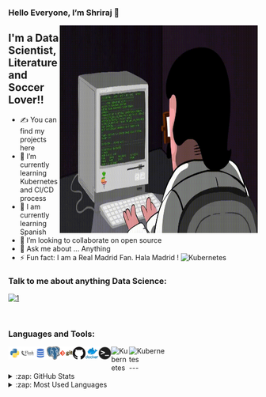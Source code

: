 ### Hello Everyone, I’m Shriraj 👋
  <img align="right" alt="GIF" src="https://github.com/snipemonk/snipemonk/blob/main/datascience.gif?raw=true" width="400" height="420" />
  
  
## I'm a Data Scientist,Literature and Soccer Lover!!
- ✍ You can find my projects here
- 🔭 I’m currently learning Kubernetes and CI/CD process
- 🌱 I am currently learning Spanish
- 👯 I’m looking to collaborate on open source
- 💬 Ask me about ... Anything
- ⚡ Fun fact: I am a Real Madrid Fan. Hala Madrid ! <img alt="Kubernetes" width="26px" src="http://123emoji.com/wp-content/uploads/2016/08/Real-Madrid-Official-Stickers-.F19703.png"/>




### Talk to me about anything Data Science:
[![1](https://cloud.githubusercontent.com/assets/17016297/18839848/0fc7e74e-83d2-11e6-8c6a-277fc9d6e067.png)](https://www.linkedin.com/in/shriraj-misra/)

<br />

### Languages and Tools:
<img align="left" alt="python" width="26px" src="https://raw.githubusercontent.com/github/explore/80688e429a7d4ef2fca1e82350fe8e3517d3494d/topics/python/python.png" />
<img align="left" alt="flask" width="26px" src="https://raw.githubusercontent.com/github/explore/80688e429a7d4ef2fca1e82350fe8e3517d3494d/topics/flask/flask.png" />
<img align="left" alt="SQL" width="26px" src="https://raw.githubusercontent.com/github/explore/80688e429a7d4ef2fca1e82350fe8e3517d3494d/topics/sql/sql.png" />
<img align="left" alt="postgreSQL" width="26px" src="https://raw.githubusercontent.com/github/explore/80688e429a7d4ef2fca1e82350fe8e3517d3494d/topics/postgresql/postgresql.png" />
<img align="left" alt="Git" width="26px" src="https://raw.githubusercontent.com/github/explore/80688e429a7d4ef2fca1e82350fe8e3517d3494d/topics/git/git.png" />
<img align="left" alt="GitHub" width="26px" src="https://raw.githubusercontent.com/github/explore/78df643247d429f6cc873026c0622819ad797942/topics/github/github.png" />
<img align="left" alt="Docker" width="26px" src="https://raw.githubusercontent.com/github/explore/80688e429a7d4ef2fca1e82350fe8e3517d3494d/topics/docker/docker.png" />
<img align="left" alt="Terminal" width="26px" src="https://raw.githubusercontent.com/github/explore/80688e429a7d4ef2fca1e82350fe8e3517d3494d/topics/terminal/terminal.png" />
<img align="left" alt="Kubernetes" width="36px" src="https://cncf-branding.netlify.app/img/projects/kubernetes/stacked/color/kubernetes-stacked-color.png" />
<img align="left" alt="Kubernetes" width="76px" src="https://miro.medium.com/max/1000/1*37N7BHNaEsXPaerNQ8wBdA.png" />


<br />
<br />
---
<details>
  <summary>:zap: GitHub Stats</summary>

  <img align="left" alt="Anna's GitHub Stats" src="https://github-readme-stats.vercel.app/api?username=snipemonk&show_icons=true&hide_border=true" />
</details>

<details>
  <summary>:zap: Most Used Languages</summary>

<img align="left" alt="Anna's GitHub Top Languages" src="https://github-readme-stats.vercel.app/api/top-langs/?username=snipemonk" />

</details>


<!---
snipemonk/snipemonk is a ✨ special ✨ repository because its `README.md` (this file) appears on your GitHub profile.
You can click the Preview link to take a look at your changes.
--->


[1]: https://www.linkedin.com/in/shriraj-misra/
